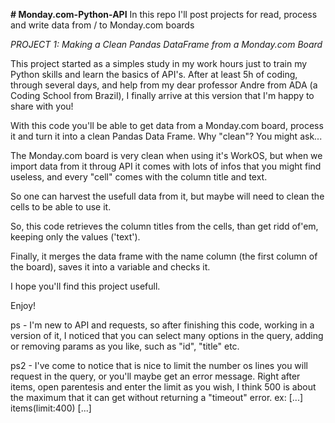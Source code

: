 **# Monday.com-Python-API**
In this repo I'll post projects for read, process and write data from / to Monday.com boards

*PROJECT 1: Making a Clean Pandas DataFrame from a Monday.com Board*

This project started as a simples study in my work hours just to train my Python skills and learn the basics of API's.
After at least 5h of coding, through several days, and help from my dear professor Andre from ADA
(a Coding School from Brazil), I finally arrive at this version that I'm happy to share with you!

With this code you'll be able to get data from a Monday.com board, process it and turn it into a clean Pandas Data Frame.
Why "clean"? You might ask...

The Monday.com board is very clean when using it's WorkOS, but when we import data from it throug API it comes with lots
of infos that you might find useless, and every "cell" comes with the column title and text.

So one can harvest the usefull data from it, but maybe will need to clean the cells to be able to use it.

So, this code retrieves the column titles from the cells, than get ridd of'em, keeping only the values ('text').

Finally, it merges the data frame with the name column (the first column of the board), saves it into a variable and
checks it.

I hope you'll find this project usefull.

Enjoy!

ps - I'm new to API and requests, so after finishing this code, working in a version of it, I noticed that you can
select many options in the query, adding or removing params as you like, such as "id", "title" etc.

ps2 - I've come to notice that is nice to limit the number os lines you will request in the query, or you'll maybe get
an error message. Right after items, open parentesis and enter the limit as you wish, I think 500 is about the maximum
that it can get without returning a "timeout" error. ex: [...] items(limit:400) [...]
